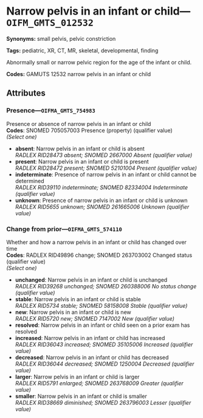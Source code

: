 # Narrow pelvis in an infant or child—`OIFM_GMTS_012532`

**Synonyms:** small pelvis, pelvic constriction

**Tags:** pediatric, XR, CT, MR, skeletal, developmental, finding

Abnormally small or narrow pelvic region for the age of the infant or child.

**Codes:** GAMUTS 12532 narrow pelvis in an infant or child

## Attributes

### Presence—`OIFMA_GMTS_754983`

Presence or absence of narrow pelvis in an infant or child  
**Codes**: SNOMED 705057003 Presence (property) (qualifier value)  
*(Select one)*

- **absent**: Narrow pelvis in an infant or child is absent  
_RADLEX RID28473 absent; SNOMED 2667000 Absent (qualifier value)_
- **present**: Narrow pelvis in an infant or child is present  
_RADLEX RID28472 present; SNOMED 52101004 Present (qualifier value)_
- **indeterminate**: Presence of narrow pelvis in an infant or child cannot be determined  
_RADLEX RID39110 indeterminate; SNOMED 82334004 Indeterminate (qualifier value)_
- **unknown**: Presence of narrow pelvis in an infant or child is unknown  
_RADLEX RID5655 unknown; SNOMED 261665006 Unknown (qualifier value)_

### Change from prior—`OIFMA_GMTS_574110`

Whether and how a narrow pelvis in an infant or child has changed over time  
**Codes**: RADLEX RID49896 change; SNOMED 263703002 Changed status (qualifier value)  
*(Select one)*

- **unchanged**: Narrow pelvis in an infant or child is unchanged  
_RADLEX RID39268 unchanged; SNOMED 260388006 No status change (qualifier value)_
- **stable**: Narrow pelvis in an infant or child is stable  
_RADLEX RID5734 stable; SNOMED 58158008 Stable (qualifier value)_
- **new**: Narrow pelvis in an infant or child is new  
_RADLEX RID5720 new; SNOMED 7147002 New (qualifier value)_
- **resolved**: Narrow pelvis in an infant or child seen on a prior exam has resolved  
- **increased**: Narrow pelvis in an infant or child has increased  
_RADLEX RID36043 increased; SNOMED 35105006 Increased (qualifier value)_
- **decreased**: Narrow pelvis in an infant or child has decreased  
_RADLEX RID36044 decreased; SNOMED 1250004 Decreased (qualifier value)_
- **larger**: Narrow pelvis in an infant or child is larger  
_RADLEX RID5791 enlarged; SNOMED 263768009 Greater (qualifier value)_
- **smaller**: Narrow pelvis in an infant or child is smaller  
_RADLEX RID38669 diminished; SNOMED 263796003 Lesser (qualifier value)_